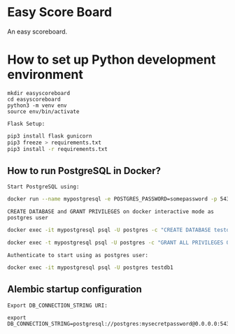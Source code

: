 # Easy Score Board
An easy scoreboard.

# How to set up Python development environment

```
mkdir easyscoreboard
cd easyscoreboard
python3 -m venv env
source env/bin/activate
```

`Flask Setup:`
```bash
pip3 install flask gunicorn
pip3 freeze > requirements.txt
pip3 install -r requirements.txt
```

## How to run PostgreSQL in Docker?

`Start PostgreSQL using:`

```bash
docker run --name mypostgresql -e POSTGRES_PASSWORD=somepassword -p 5432:5432 -d postgres:latest
```

`CREATE DATABASE and GRANT PRIVILEGES on docker interactive mode as postgres user`

```bash
docker exec -it mypostgresql psql -U postgres -c "CREATE DATABASE testdb1 ENCODING 'UTF8' TEMPLATE template0 LC_COLLATE 'C' LC_CTYPE 'C';"

docker exec -t mypostgresql psql -U postgres -c "GRANT ALL PRIVILEGES ON DATABASE testdb1 TO postgres;"
```

`Authenticate to start using as postgres user:`

```bash
docker exec -it mypostgresql psql -U postgres testdb1
```

## Alembic startup configuration

`Export DB_CONNECTION_STRING URI:`

```
export DB_CONNECTION_STRING=postgresql://postgres:mysecretpassword@0.0.0.0:5432/easyscoreboard
```


